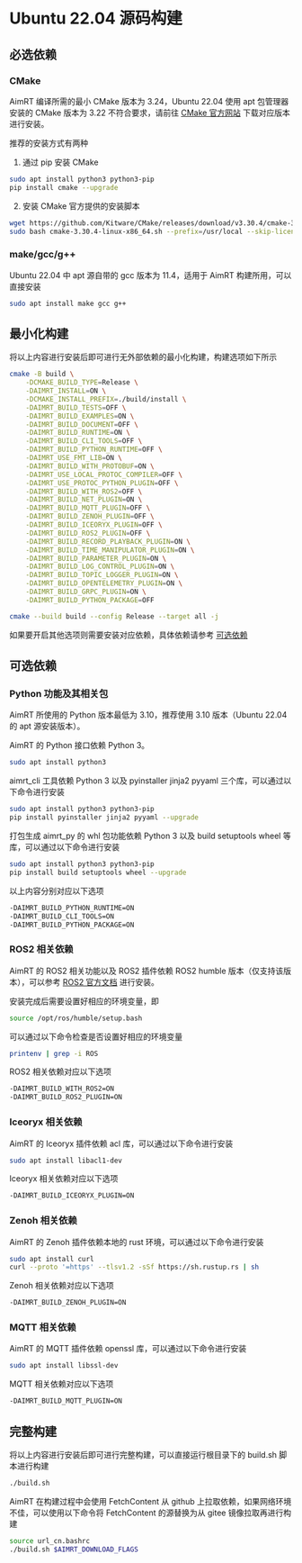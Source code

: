 # Ubuntu 22.04 源码构建

## 必选依赖

### CMake

AimRT 编译所需的最小 CMake 版本为 3.24，Ubuntu 22.04 使用 apt 包管理器安装的 CMake 版本为 3.22 不符合要求，请前往 [CMake 官方网站](https://cmake.org/download/) 下载对应版本进行安装。

推荐的安装方式有两种

1. 通过 pip 安装 CMake

```bash
sudo apt install python3 python3-pip
pip install cmake --upgrade
```

2. 安装 CMake 官方提供的安装脚本

```bash
wget https://github.com/Kitware/CMake/releases/download/v3.30.4/cmake-3.30.4-linux-x86_64.sh
sudo bash cmake-3.30.4-linux-x86_64.sh --prefix=/usr/local --skip-license
```

### make/gcc/g++

Ubuntu 22.04 中 apt 源自带的 gcc 版本为 11.4，适用于 AimRT 构建所用，可以直接安装

```bash
sudo apt install make gcc g++
```

## 最小化构建

将以上内容进行安装后即可进行无外部依赖的最小化构建，构建选项如下所示

```bash
cmake -B build \
    -DCMAKE_BUILD_TYPE=Release \
    -DAIMRT_INSTALL=ON \
    -DCMAKE_INSTALL_PREFIX=./build/install \
    -DAIMRT_BUILD_TESTS=OFF \
    -DAIMRT_BUILD_EXAMPLES=ON \
    -DAIMRT_BUILD_DOCUMENT=OFF \
    -DAIMRT_BUILD_RUNTIME=ON \
    -DAIMRT_BUILD_CLI_TOOLS=OFF \
    -DAIMRT_BUILD_PYTHON_RUNTIME=OFF \
    -DAIMRT_USE_FMT_LIB=ON \
    -DAIMRT_BUILD_WITH_PROTOBUF=ON \
    -DAIMRT_USE_LOCAL_PROTOC_COMPILER=OFF \
    -DAIMRT_USE_PROTOC_PYTHON_PLUGIN=OFF \
    -DAIMRT_BUILD_WITH_ROS2=OFF \
    -DAIMRT_BUILD_NET_PLUGIN=ON \
    -DAIMRT_BUILD_MQTT_PLUGIN=OFF \
    -DAIMRT_BUILD_ZENOH_PLUGIN=OFF \
    -DAIMRT_BUILD_ICEORYX_PLUGIN=OFF \
    -DAIMRT_BUILD_ROS2_PLUGIN=OFF \
    -DAIMRT_BUILD_RECORD_PLAYBACK_PLUGIN=ON \
    -DAIMRT_BUILD_TIME_MANIPULATOR_PLUGIN=ON \
    -DAIMRT_BUILD_PARAMETER_PLUGIN=ON \
    -DAIMRT_BUILD_LOG_CONTROL_PLUGIN=ON \
    -DAIMRT_BUILD_TOPIC_LOGGER_PLUGIN=ON \
    -DAIMRT_BUILD_OPENTELEMETRY_PLUGIN=ON \
    -DAIMRT_BUILD_GRPC_PLUGIN=ON \
    -DAIMRT_BUILD_PYTHON_PACKAGE=OFF

cmake --build build --config Release --target all -j
```

如果要开启其他选项则需要安装对应依赖，具体依赖请参考 [可选依赖](#可选依赖)

## 可选依赖

### Python 功能及其相关包

AimRT 所使用的 Python 版本最低为 3.10，推荐使用 3.10 版本（Ubuntu 22.04 的 apt 源安装版本）。

AimRT 的 Python 接口依赖 Python 3。

```bash
sudo apt install python3
```

aimrt_cli 工具依赖 Python 3 以及 pyinstaller jinja2 pyyaml 三个库，可以通过以下命令进行安装

```bash
sudo apt install python3 python3-pip
pip install pyinstaller jinja2 pyyaml --upgrade
```

打包生成 aimrt_py 的 whl 包功能依赖 Python 3 以及 build setuptools wheel 等库，可以通过以下命令进行安装

```bash
sudo apt install python3 python3-pip
pip install build setuptools wheel --upgrade
```

以上内容分别对应以下选项

```bash
-DAIMRT_BUILD_PYTHON_RUNTIME=ON
-DAIMRT_BUILD_CLI_TOOLS=ON
-DAIMRT_BUILD_PYTHON_PACKAGE=ON
```

### ROS2 相关依赖

AimRT 的 ROS2 相关功能以及 ROS2 插件依赖 ROS2 humble 版本（仅支持该版本），可以参考 [ROS2 官方文档](https://docs.ros.org/en/humble/Installation/Ubuntu-Install-Debians.html) 进行安装。

安装完成后需要设置好相应的环境变量，即

```bash
source /opt/ros/humble/setup.bash
```

可以通过以下命令检查是否设置好相应的环境变量

```bash
printenv | grep -i ROS
```

ROS2 相关依赖对应以下选项

```bash
-DAIMRT_BUILD_WITH_ROS2=ON
-DAIMRT_BUILD_ROS2_PLUGIN=ON
```

### Iceoryx 相关依赖

AimRT 的 Iceoryx 插件依赖 acl 库，可以通过以下命令进行安装

```bash
sudo apt install libacl1-dev
```

Iceoryx 相关依赖对应以下选项

```bash
-DAIMRT_BUILD_ICEORYX_PLUGIN=ON
```

### Zenoh 相关依赖

AimRT 的 Zenoh 插件依赖本地的 rust 环境，可以通过以下命令进行安装

```bash
sudo apt install curl
curl --proto '=https' --tlsv1.2 -sSf https://sh.rustup.rs | sh
```

Zenoh 相关依赖对应以下选项

```bash
-DAIMRT_BUILD_ZENOH_PLUGIN=ON
```

### MQTT 相关依赖

AimRT 的 MQTT 插件依赖 openssl 库，可以通过以下命令进行安装

```bash
sudo apt install libssl-dev
```

MQTT 相关依赖对应以下选项

```bash
-DAIMRT_BUILD_MQTT_PLUGIN=ON
```

## 完整构建

将以上内容进行安装后即可进行完整构建，可以直接运行根目录下的 build.sh 脚本进行构建

```bash
./build.sh
```

AimRT 在构建过程中会使用 FetchContent 从 github 上拉取依赖，如果网络环境不佳，可以使用以下命令将 FetchContent 的源替换为从 gitee 镜像拉取再进行构建

```bash
source url_cn.bashrc
./build.sh $AIMRT_DOWNLOAD_FLAGS
```
